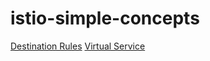 # istio-simple-concepts
[Destination Rules](destination-rules.md)
[Virtual Service](virtual-service.md)

